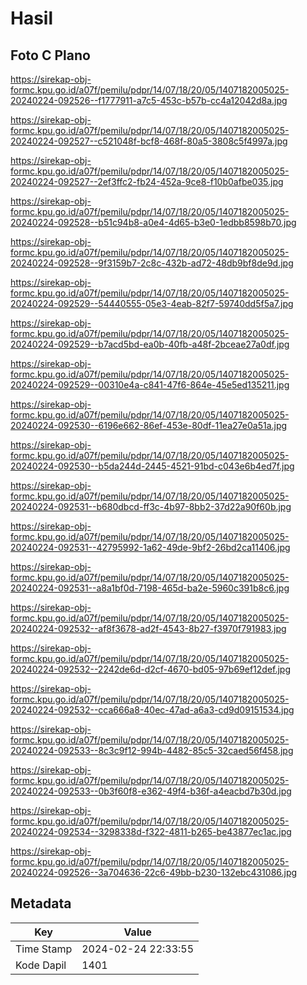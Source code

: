 # Hasil

## Foto C Plano

https://sirekap-obj-formc.kpu.go.id/a07f/pemilu/pdpr/14/07/18/20/05/1407182005025-20240224-092526--f1777911-a7c5-453c-b57b-cc4a12042d8a.jpg

https://sirekap-obj-formc.kpu.go.id/a07f/pemilu/pdpr/14/07/18/20/05/1407182005025-20240224-092527--c521048f-bcf8-468f-80a5-3808c5f4997a.jpg

https://sirekap-obj-formc.kpu.go.id/a07f/pemilu/pdpr/14/07/18/20/05/1407182005025-20240224-092527--2ef3ffc2-fb24-452a-9ce8-f10b0afbe035.jpg

https://sirekap-obj-formc.kpu.go.id/a07f/pemilu/pdpr/14/07/18/20/05/1407182005025-20240224-092528--b51c94b8-a0e4-4d65-b3e0-1edbb8598b70.jpg

https://sirekap-obj-formc.kpu.go.id/a07f/pemilu/pdpr/14/07/18/20/05/1407182005025-20240224-092528--9f3159b7-2c8c-432b-ad72-48db9bf8de9d.jpg

https://sirekap-obj-formc.kpu.go.id/a07f/pemilu/pdpr/14/07/18/20/05/1407182005025-20240224-092529--54440555-05e3-4eab-82f7-59740dd5f5a7.jpg

https://sirekap-obj-formc.kpu.go.id/a07f/pemilu/pdpr/14/07/18/20/05/1407182005025-20240224-092529--b7acd5bd-ea0b-40fb-a48f-2bceae27a0df.jpg

https://sirekap-obj-formc.kpu.go.id/a07f/pemilu/pdpr/14/07/18/20/05/1407182005025-20240224-092529--00310e4a-c841-47f6-864e-45e5ed135211.jpg

https://sirekap-obj-formc.kpu.go.id/a07f/pemilu/pdpr/14/07/18/20/05/1407182005025-20240224-092530--6196e662-86ef-453e-80df-11ea27e0a51a.jpg

https://sirekap-obj-formc.kpu.go.id/a07f/pemilu/pdpr/14/07/18/20/05/1407182005025-20240224-092530--b5da244d-2445-4521-91bd-c043e6b4ed7f.jpg

https://sirekap-obj-formc.kpu.go.id/a07f/pemilu/pdpr/14/07/18/20/05/1407182005025-20240224-092531--b680dbcd-ff3c-4b97-8bb2-37d22a90f60b.jpg

https://sirekap-obj-formc.kpu.go.id/a07f/pemilu/pdpr/14/07/18/20/05/1407182005025-20240224-092531--42795992-1a62-49de-9bf2-26bd2ca11406.jpg

https://sirekap-obj-formc.kpu.go.id/a07f/pemilu/pdpr/14/07/18/20/05/1407182005025-20240224-092531--a8a1bf0d-7198-465d-ba2e-5960c391b8c6.jpg

https://sirekap-obj-formc.kpu.go.id/a07f/pemilu/pdpr/14/07/18/20/05/1407182005025-20240224-092532--af8f3678-ad2f-4543-8b27-f3970f791983.jpg

https://sirekap-obj-formc.kpu.go.id/a07f/pemilu/pdpr/14/07/18/20/05/1407182005025-20240224-092532--2242de6d-d2cf-4670-bd05-97b69ef12def.jpg

https://sirekap-obj-formc.kpu.go.id/a07f/pemilu/pdpr/14/07/18/20/05/1407182005025-20240224-092532--cca666a8-40ec-47ad-a6a3-cd9d09151534.jpg

https://sirekap-obj-formc.kpu.go.id/a07f/pemilu/pdpr/14/07/18/20/05/1407182005025-20240224-092533--8c3c9f12-994b-4482-85c5-32caed56f458.jpg

https://sirekap-obj-formc.kpu.go.id/a07f/pemilu/pdpr/14/07/18/20/05/1407182005025-20240224-092533--0b3f60f8-e362-49f4-b36f-a4eacbd7b30d.jpg

https://sirekap-obj-formc.kpu.go.id/a07f/pemilu/pdpr/14/07/18/20/05/1407182005025-20240224-092534--3298338d-f322-4811-b265-be43877ec1ac.jpg

https://sirekap-obj-formc.kpu.go.id/a07f/pemilu/pdpr/14/07/18/20/05/1407182005025-20240224-092526--3a704636-22c6-49bb-b230-132ebc431086.jpg


## Metadata

| Key        | Value               |
| ---------- | ------------------- |
| Time Stamp | 2024-02-24 22:33:55 |
| Kode Dapil | 1401                |



